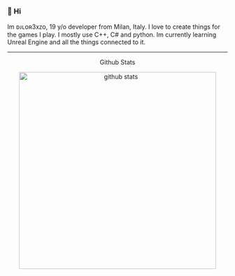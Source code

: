 ### 👋 Hi
Im ᴅᴊʟᴏʀ3xᴢᴏ, 19 y/o developer from Milan, Italy. I love to create things for the games I play. I mostly use C++, C# and python. Im currently learning Unreal Engine and all the things connected to it.
 
---
<p align="center">Github Stats</p>

<p align="center">
    <img src="https://github-readme-stats.vercel.app/api?username=djlorenzouasset&show_icons=true&theme=dark" alt="github stats" width="450">
</p>